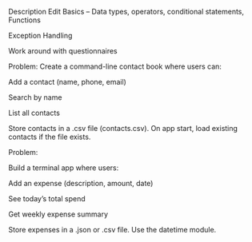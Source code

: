 Description
Edit
Basics – Data types, operators, conditional statements, Functions

Exception Handling

Work around with questionnaires


Problem:
Create a command-line contact book where users can:

Add a contact (name, phone, email)

Search by name

List all contacts

Store contacts in a .csv file (contacts.csv). On app start, load existing contacts if the file exists.



Problem:

Build a terminal app where users:

Add an expense (description, amount, date)

See today’s total spend

Get weekly expense summary

Store expenses in a .json or .csv file. Use the datetime module.